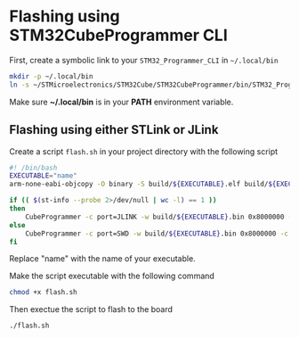 # Flashing using STM32CubeProgrammer CLI

First, create a symbolic link to your `STM32_Programmer_CLI` in `~/.local/bin`

```bash
mkdir -p ~/.local/bin
ln -s ~/STMicroelectronics/STM32Cube/STM32CubeProgrammer/bin/STM32_Programmer_CLI ~/.local/bin/CubeProgrammer
```
Make sure **~/.local/bin** is in your **PATH** environment variable.

## Flashing using either STLink or JLink

Create a script `flash.sh` in your project directory with the following script

```bash
#! /bin/bash
EXECUTABLE="name"
arm-none-eabi-objcopy -O binary -S build/${EXECUTABLE}.elf build/${EXECUTABLE}.bin

if (( $(st-info --probe 2>/dev/null | wc -l) == 1 ))
then
    CubeProgrammer -c port=JLINK -w build/${EXECUTABLE}.bin 0x8000000 -c port=JLINK reset=SWrst
else
    CubeProgrammer -c port=SWD -w build/${EXECUTABLE}.bin 0x8000000 -c port=SWD reset=SWrst
fi
```
Replace "name" with the name of your executable.

Make the script executable with the following command

```bash
chmod +x flash.sh
```

Then exectue the script to flash to the board

```bash
./flash.sh
```
